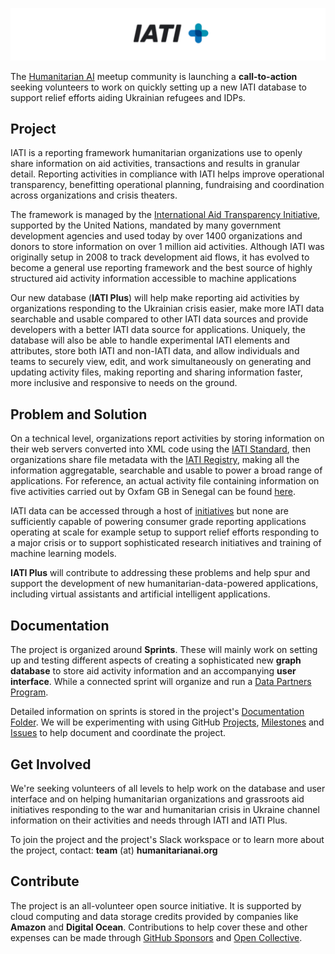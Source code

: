 ![IATI Plus](https://github.com/Humanitarian-AI/IATIPlus/blob/main/Media/iati%2B.png)

The [Humanitarian AI](https://humanitarianai.org/) meetup community is launching a **call-to-action** seeking volunteers to work on quickly setting up a new IATI database to support relief efforts aiding Ukrainian refugees and IDPs.

## Project

IATI is a reporting framework humanitarian organizations use to openly share information on aid activities, transactions and results in granular detail. Reporting activities in compliance with IATI helps improve operational transparency, benefitting operational planning, fundraising and coordination across organizations and crisis theaters.

The framework is managed by the [International Aid Transparency Initiative](https://iatistandard.org/en/), supported by the United Nations, mandated by many government development agencies and used today by over 1400 organizations and donors to store information on over 1 million aid activities. Although IATI was originally setup in 2008 to track development aid flows, it has evolved to become a general use reporting framework and the best source of highly structured aid activity information accessible to machine applications

Our new database (**IATI Plus**) will help make reporting aid activities by organizations responding to the Ukrainian crisis easier, make more IATI data searchable and usable compared to other IATI data sources and provide developers with a better IATI data source for applications. Uniquely, the database will also be able to handle experimental IATI elements and attributes, store both IATI and non-IATI data, and allow individuals and teams to securely view, edit, and work simultaneously on generating and updating activity files, making reporting and sharing information faster, more inclusive and responsive to needs on the ground.

## Problem and Solution

On a technical level, organizations report activities by storing information on their web servers converted into XML code using the [IATI Standard](https://iatistandard.org/en/iati-standard/), then organizations share file metadata with the [IATI Registry](https://www.iatiregistry.org/), making all the information aggregatable, searchable and usable to power a broad range of applications. For reference, an actual activity file containing information on five activities carried out by Oxfam GB in Senegal can be found [here](http://iati.oxfam.org.uk/xml/oxfamgb-sn.xml).

IATI data can be accessed through a host of [initiatives](https://iatistandard.org/en/iati-tools-and-resources/) but none are sufficiently capable of powering consumer grade reporting applications operating at scale for example setup to support relief efforts responding to a major crisis or to support sophisticated research initiatives and training of machine learning models.

**IATI Plus** will contribute to addressing these problems and help spur and support the development of new humanitarian-data-powered applications, including virtual assistants and artificial intelligent applications.

## Documentation

The project is organized around **Sprints**. These will mainly work on setting up and testing different aspects of creating a sophisticated new **graph database** to store aid activity information and an accompanying **user interface**. While a connected sprint will organize and run a [Data Partners Program](https://github.com/Humanitarian-AI/IATIPlus/blob/main/Documentation/DataPartners.md).

Detailed information on sprints is stored in the project's [Documentation Folder](https://github.com/Humanitarian-AI/IATIPlus/tree/main/Documentation). We will be experimenting with using GitHub [Projects](https://github.com/orgs/Humanitarian-AI/projects/2), [Milestones](https://github.com/Humanitarian-AI/IATIPlus/milestones) and [Issues](https://github.com/Humanitarian-AI/IATIPlus/issues) to help document and coordinate the project. 

## Get Involved
We're seeking volunteers of all levels to help work on the database and user interface and on helping humanitarian organizations and grassroots aid initiatives responding to the war and humanitarian crisis in Ukraine channel information on their activities and needs through IATI and IATI Plus.

To join the project and the project's Slack workspace or to learn more about the project, contact: **team** (at) **humanitarianai.org**

## Contribute

The project is an all-volunteer open source initiative. It is supported by cloud computing and data storage credits provided by companies like **Amazon** and **Digital Ocean**. Contributions to help cover these and other expenses can be made through [GitHub Sponsors](https://github.com/sponsors/Humanitarian-AI) and [Open Collective](https://opencollective.com/humanitarian-ai/projects/iati-plus).
